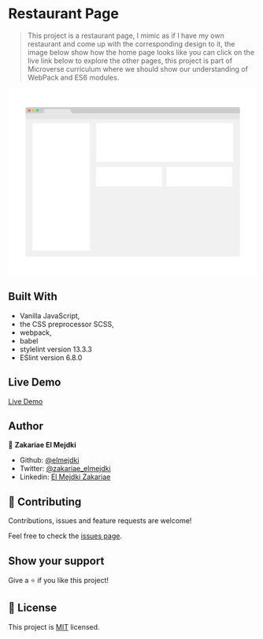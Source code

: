 # Restaurant Page

> This project is a restaurant page, I mimic as if I have my own restaurant and come up with the corresponding design to it, the image below show how the home page looks like you can click on the live link below to explore the other pages, this project is part of Microverse curriculum where we should show our understanding of WebPack and ES6 modules.

![screenshot](./app_screenshot.png)

## Built With

- Vanilla JavaScript,
- the CSS preprocessor SCSS,
- webpack,
- babel
- stylelint version 13.3.3
- ESlint version 6.8.0

## Live Demo

[Live Demo](https://elmejdki.github.io/Restaurant-page/)

## Author

👤 **Zakariae El Mejdki**

- Github: [@elmejdki](https://github.com/elmejdki)
- Twitter: [@zakariae_elmejdki](https://twitter.com/zakariaemejdki)
- Linkedin: [El Mejdki Zakariae](https://www.linkedin.com/in/zakariaeelmejdki/)

## 🤝 Contributing

Contributions, issues and feature requests are welcome!

Feel free to check the [issues page](issues/).

## Show your support

Give a ⭐️ if you like this project!

## 📝 License

This project is [MIT](lic.url) licensed.
